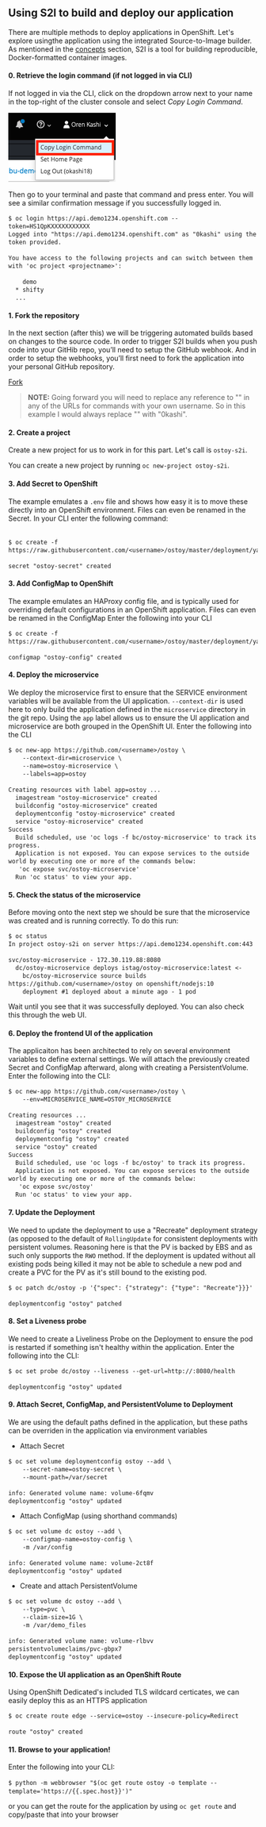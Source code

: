 ## Using S2I to build and deploy our application

There are multiple methods to deploy applications in OpenShift. Let's explore usingthe application using the integrated Source-to-Image builder. As mentioned in the [concepts](/OSD3.11/2-concepts.md) section, S2I is a tool for building reproducible, Docker-formatted container images. 

#### 0. Retrieve the login command (if not logged in via CLI)
If not logged in via the CLI, click on the dropdown arrow next to your name in the top-right of the cluster console and select *Copy Login Command*.

![CLI Login](/images/4-cli-login.png)

Then go to your terminal and paste that command and press enter.  You will see a similar confirmation message if you successfully logged in.

```
$ oc login https://api.demo1234.openshift.com --token=HS1QpKXXXXXXXXXXX
Logged into "https://api.demo1234.openshift.com" as "0kashi" using the token provided.

You have access to the following projects and can switch between them with 'oc project <projectname>':

    demo
  * shifty
  ...
```
#### 1. Fork the repository
In the next section (after this) we will be triggering automated builds based on changes to the source code. In order to trigger S2I builds when you push code into your GitHib repo, you’ll need to setup the GitHub webhook.  And in order to setup the webhooks, you’ll first need to fork the application into your personal GitHub repository.

<a class="github-button" href="https://github.com/openshift-cs/ostoy/fork" data-icon="octicon-repo-forked" data-size="large" aria-label="Fork openshift-cs/ostoy on GitHub">Fork</a>

> **NOTE:** Going forward you will need to replace any reference to "<username>" in any of the URLs for commands with your own username.  So in this example I would always replace "<username>" with "0kashi".

#### 2. Create a project
Create a new project for us to work in for this part. Let's call is `ostoy-s2i`.  

You can create a new project by running `oc new-project ostoy-s2i`.

#### 3. Add Secret to OpenShift
The example emulates a `.env` file and shows how easy it is to move these directly into an
OpenShift environment. Files can even be renamed in the Secret.  In your CLI enter the following command:<br><br>
```
$ oc create -f https://raw.githubusercontent.com/<username>/ostoy/master/deployment/yaml/secret.yaml

secret "ostoy-secret" created
```

#### 3. Add ConfigMap to OpenShift
The example emulates an HAProxy config file, and is typically used for overriding
default configurations in an OpenShift application. Files can even be renamed in the ConfigMap
Enter the following into your CLI 
```
$ oc create -f https://raw.githubusercontent.com/<username>/ostoy/master/deployment/yaml/configmap.yaml

configmap "ostoy-config" created
```

#### 4. Deploy the microservice
We deploy the microservice first to ensure that the SERVICE environment variables
will be available from the UI application. `--context-dir` is used here to only
build the application defined in the `microservice` directory in the git repo.
Using the `app` label allows us to ensure the UI application and microservice
are both grouped in the OpenShift UI.  Enter the following into the CLI
```
$ oc new-app https://github.com/<username>/ostoy \
    --context-dir=microservice \
    --name=ostoy-microservice \
    --labels=app=ostoy

Creating resources with label app=ostoy ...
  imagestream "ostoy-microservice" created
  buildconfig "ostoy-microservice" created
  deploymentconfig "ostoy-microservice" created
  service "ostoy-microservice" created
Success
  Build scheduled, use 'oc logs -f bc/ostoy-microservice' to track its progress.
  Application is not exposed. You can expose services to the outside world by executing one or more of the commands below:
   'oc expose svc/ostoy-microservice'
  Run 'oc status' to view your app.
```
#### 5. Check the status of the microservice
Before moving onto the next step we should be sure that the microservice was created and is running correctly.  To do this run:

```
$ oc status
In project ostoy-s2i on server https://api.demo1234.openshift.com:443

svc/ostoy-microservice - 172.30.119.88:8080
  dc/ostoy-microservice deploys istag/ostoy-microservice:latest <-
    bc/ostoy-microservice source builds https://github.com/<username>/ostoy on openshift/nodejs:10 
    deployment #1 deployed about a minute ago - 1 pod
``` 

Wait until you see that it was successfully deployed. You can also check this through the web UI.

#### 6. Deploy the frontend UI of the application
The applicaiton has been architected to rely on several environment variables to define external settings. We will attach the previously created Secret and ConfigMap afterward, along with creating a PersistentVolume.  Enter the following into the CLI:
```
$ oc new-app https://github.com/<username>/ostoy \
    --env=MICROSERVICE_NAME=OSTOY_MICROSERVICE

Creating resources ...
  imagestream "ostoy" created
  buildconfig "ostoy" created
  deploymentconfig "ostoy" created
  service "ostoy" created
Success
  Build scheduled, use 'oc logs -f bc/ostoy' to track its progress.
  Application is not exposed. You can expose services to the outside world by executing one or more of the commands below:
   'oc expose svc/ostoy'
  Run 'oc status' to view your app.
```

#### 7. Update the Deployment 
We need to update the deployment to use a "Recreate" deployment strategy (as opposed to the default of `RollingUpdate` for consistent deployments with persistent volumes. Reasoning here is that the PV is backed by EBS and as such only supports the `RWO` method.  If the deployment is updated without all existing pods being killed it may not be able to schedule a new pod and create a PVC for the PV as it's still bound to the existing pod.
```
$ oc patch dc/ostoy -p '{"spec": {"strategy": {"type": "Recreate"}}}'

deploymentconfig "ostoy" patched
```

#### 8. Set a Liveness probe 
We need to create a Liveliness Probe on the Deployment to ensure the pod is restarted if something isn't healthy within the application.  Enter the following into the CLI:
```
$ oc set probe dc/ostoy --liveness --get-url=http://:8080/health

deploymentconfig "ostoy" updated
```

#### 9. Attach Secret, ConfigMap, and PersistentVolume to Deployment
We are using the default paths defined in the application, but these paths can be overriden in the application via environment variables

- Attach Secret
```
$ oc set volume deploymentconfig ostoy --add \
    --secret-name=ostoy-secret \
    --mount-path=/var/secret

info: Generated volume name: volume-6fqmv
deploymentconfig "ostoy" updated
```

- Attach ConfigMap (using shorthand commands)
```
$ oc set volume dc ostoy --add \
    --configmap-name=ostoy-config \
    -m /var/config

info: Generated volume name: volume-2ct8f
deploymentconfig "ostoy" updated
```

- Create and attach PersistentVolume
```
$ oc set volume dc ostoy --add \
    --type=pvc \
    --claim-size=1G \
    -m /var/demo_files

info: Generated volume name: volume-rlbvv
persistentvolumeclaims/pvc-gbpx7
deploymentconfig "ostoy" updated
```

#### 10. Expose the UI application as an OpenShift Route
Using OpenShift Dedicated's included TLS wildcard certicates, we can easily deploy this as an HTTPS application
```
$ oc create route edge --service=ostoy --insecure-policy=Redirect

route "ostoy" created
```

#### 11. Browse to your application!
Enter the following into your CLI:

`$ python -m webbrowser "$(oc get route ostoy -o template --template='https://{{.spec.host}}')"`

or you can get the route for the application by using `oc get route` and copy/paste that into your browser
